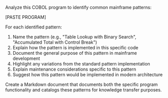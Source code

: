 Analyze this COBOL program to identify common mainframe patterns:

[PASTE PROGRAM]

For each identified pattern:

1. Name the pattern (e.g., "Table Lookup with Binary Search", "Accumulated Total with Control Break")
2. Explain how the pattern is implemented in this specific code
3. Document the general purpose of this pattern in mainframe development
4. Highlight any variations from the standard pattern implementation
5. Explain maintenance considerations specific to this pattern
6. Suggest how this pattern would be implemented in modern architecture

Create a Markdown document that documents both the specific program functionality and catalogs these patterns for knowledge transfer purposes.